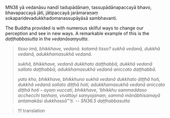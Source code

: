 MN38 
yā vedanāsu nandī tadupādānaṃ, tassupādānapaccayā bhavo, bhavapaccayā jāti, jātipaccayā jarāmaraṇaṃ sokaparidevadukkhadomanassupāyāsā sambhavanti. 

The Buddha provided is with numerous skilful ways to change our perception and see in new ways. A remarkable example of this is the *daṭṭhabbasutta* in the *vedanāsaṃyutta*.

> *tisso imā, bhikkhave, vedanā. katamā tisso? sukhā vedanā, dukkhā vedanā, adukkhamasukhā vedanā.*
> 
> *sukhā, bhikkhave, vedanā dukkhato daṭṭhabbā, dukkhā vedanā sallato daṭṭhabbā, adukkhamasukhā vedanā aniccato daṭṭhabbā.*
> 
> *yato kho, bhikkhave, bhikkhuno sukhā vedanā dukkhato diṭṭhā hoti, dukkhā vedanā sallato diṭṭhā hoti, adukkhamasukhā vedanā aniccato diṭṭhā hoti – ayaṃ vuccati, bhikkhave, ‘bhikkhu sammaddaso acchecchi taṇhaṃ, vivattayi saṃyojanaṃ, sammā mānābhisamayā antamakāsi dukkhassā"’ti.*
> -- *SN36.5 daṭṭhabbasutta*

> !!! translation
